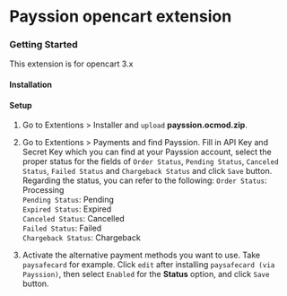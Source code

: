 Payssion opencart extension
=================

<h3>Getting Started</h3>
This extension is for opencart 3.x

<h4>Installation</h4>

<h4>Setup</h4>

 1. Go to Extentions > Installer and `upload` **payssion.ocmod.zip**.

 2. Go to Extentions > Payments and find Payssion. Fill in API Key and Secret Key which you can find at your Payssion account, select the proper status for the fields of `Order Status`, `Pending Status`, `Canceled Status`, `Failed Status` and `Chargeback Status` and click `Save` button. Regarding the status, you can refer to the following:
`Order Status`: Processing<br/>
`Pending Status`: Pending<br/>
`Expired Status`: Expired<br/>
`Canceled Status`: Cancelled<br/>
`Failed Status`: Failed<br/>
`Chargeback Status`: Chargeback

 3. Activate the alternative payment methods you want to use. Take `paysafecard` for example. Click `edit` after installing `paysafecard (via Payssion)`, then select `Enabled` for the **Status** option, and click `Save` button. 